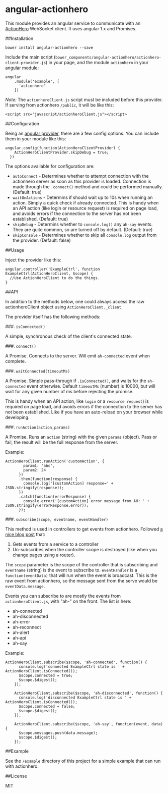 # angular-actionhero

This module provides an angular service to communicate with an [ActionHero](http://www.actionherojs.com/) WebSocket client. It uses angular 1.x and Promises.

##Installation

```
bower install angular-actionhero --save
```

Include the main script (`bower_components/angular-actionhero/actionhero-client-provider.js`) in your page, and the module `actionhero` in your angular module:

```
angular
    .module('example', [
      'actionhero'
    ])
```

*Note:* The `actionheroClient.js` script must be included before this provider. If serving from actionhero `/public`, it will be like this:

```
<script src="javascript/actionheroClient.js"></script>
```

##Configuration

Being an [angular provider](https://docs.angularjs.org/guide/providers), there are a few config options. You can include them in your module like this:

```
angular.config(function(ActionHeroClientProvider) {
    ActionHeroClientProvider.skipDebug = true;
  })
```

The options available for configuration are:

* `autoConnect` - Determines whether to attempt connection with the actionhero server as soon as this provider is loaded. Connection is made through the `.connect()` method and could be performed manually. (Default: true)
* `waitOnActions` - Determins if should wait up to 10s when running an action. Simply a quick check if already connected. This is handy when an API action (like login or resource request) is required on page load, and avoids errors if the connection to the server has not been established. (Default: true)
* `skipDebug` - Determins whether to `console.log()` any `ah-say` events. They are quite common, so are turned off by default. (Default: true)
* `skipConsole` - Determines whether to skip all `console.log` output from the provider.  (Default: false)

##Usage

Inject the provider like this:

```
angular.controller('ExampleCtrl', function ExampleCtrl(ActionHeroClient, $scope) {
  //Use ActionHeroClient to do the things.
}
```

##API

In addition to the methods below, one could always access the raw actionheroClient object using `ActionHeroClient._client`. 

The provider itself has the following methods:

###`.isConnected()`

A simple, synchronous check of the client's connected state.

###`.connect()`

A Promise. Connects to the server. Will emit `ah-connected` event when complete.

###`.waitConnected(timeoutMs)`

A Promise. Simple pass-through if `.isConnected()`, and waits for the `ah-connected` event otherwise. Default `timeoutMs` (number) is 10000, but will wait for any given number of ms before rejecting the promise. 

This is handy when an API action, like `login` or a `resource request`) is required on page load, and avoids errors if the connection to the server has not been established. Like if you have an auto-reload on your browser while developing.

###`.runAction(action,params)`

A Promise. Runs an `action` (string) with the given `params` (object). Pass or fail, the result will be the full response from the server.

Example:

```
ActionHeroClient.runAction('customAction', {
        param1: 'abc',
        param2: 24
      })
      .then(function(response) {
        console.log('[customAction] response=' + JSON.stringify(response));
      })
      .catch(function(errorResponse) {
        console.error('[customAction] error message from AH: ' + JSON.stringify(errorResponse.error));
      });
```

###`.subscribe(scope, eventname, eventHandler)`

This method is used in controllers to get events from actionhero. Followed [a nice blog post](http://www.codelord.net/2015/05/04/angularjs-notifying-about-changes-from-services-to-controllers/) that:

1. Gets events from a service to a controller
2. Un-subscribes when the controller scope is destroyed (like when you change pages using a router).

The `scope` parameter is the scope of the controller that is subscribing and `eventname` (string) is the event to subscribe to. `eventHandler` is a `function(eventData)` that will run when the event is broadcast. This is the raw event from actionhero, so the message sent from the serve would be `eventData.message`.

Events you can subscribe to are mostly the events from `actionheroClient.js`, with "ah-" on the front. The list is here: 

* ah-connected
* ah-disconnected
* ah-error
* ah-reconnect
* ah-alert
* ah-api
* ah-say

Example:

```
ActionHeroClient.subscribe($scope, 'ah-connected', function() {
      console.log('connected ExampleCtrl state is ' + ActionHeroClient.isConnected());
      $scope.connected = true;
      $scope.$digest();
    });

    ActionHeroClient.subscribe($scope, 'ah-disconnected', function() {
      console.log('disconnected ExampleCtrl state is ' + ActionHeroClient.isConnected());
      $scope.connected = false;
      $scope.$digest();
    });

    ActionHeroClient.subscribe($scope, 'ah-say', function(event, data) {
      $scope.messages.push(data.message);
      $scope.$digest();
    });
```

##Example

See the `/example` directory of this project for a simple example that can run with actionhero.

##License

MIT



